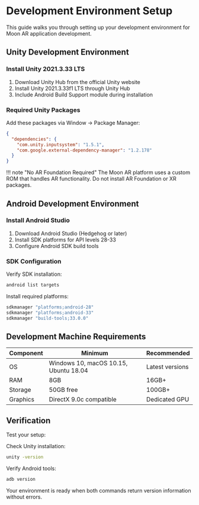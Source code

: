 # Development Environment Setup

This guide walks you through setting up your development environment for Moon AR application development.

## Unity Development Environment

### Install Unity 2021.3.33 LTS

1. Download Unity Hub from the official Unity website
2. Install Unity 2021.3.33f1 LTS through Unity Hub
3. Include Android Build Support module during installation

### Required Unity Packages

Add these packages via Window → Package Manager:

```json
{
  "dependencies": {
    "com.unity.inputsystem": "1.5.1",
    "com.google.external-dependency-manager": "1.2.178"
  }
}
```

!!! note "No AR Foundation Required"
    The Moon AR platform uses a custom ROM that handles AR functionality. Do not install AR Foundation or XR packages.

## Android Development Environment

### Install Android Studio

1. Download Android Studio (Hedgehog or later)
2. Install SDK platforms for API levels 28-33
3. Configure Android SDK build tools

### SDK Configuration

Verify SDK installation:

```bash
android list targets
```

Install required platforms:

```bash
sdkmanager "platforms;android-28"
sdkmanager "platforms;android-33"
sdkmanager "build-tools;33.0.0"
```

## Development Machine Requirements

| Component | Minimum | Recommended |
|-----------|---------|-------------|
| OS | Windows 10, macOS 10.15, Ubuntu 18.04 | Latest versions |
| RAM | 8GB | 16GB+ |
| Storage | 50GB free | 100GB+ |
| Graphics | DirectX 9.0c compatible | Dedicated GPU |

## Verification

Test your setup:

Check Unity installation:

```bash
unity -version
```

Verify Android tools:

```bash
adb version
```

Your environment is ready when both commands return version information without errors.


